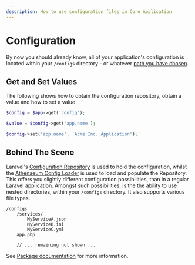 ```yaml
---
description: How to use configuration files in Core Application
---
```


# Configuration

By now you should already know, all of your application's configuration is located within your `/configs` directory - or whatever [path you have chosen](../integration.md).

## Get and Set Values

The following shows how to obtain the configuration repository, obtain a value and how to set a value

```php
$config = $app->get('config');

$value = $config->get('app.name');

$config->set('app.name', 'Acme Inc. Application');
```

## Behind The Scene

Laravel's [Configuration Repository](https://github.com/laravel/framework/blob/6.x/src/Illuminate/Config/Repository.php) is used to hold the configuration, whilst the [Athenaeum Config Loader](../../config) is used to load and populate the Repository.
This offers you slightly different configuration possibilities, than in a regular Laravel application.
Amongst such possibilities, is the the ability to use nested directories, within your `/configs` directory.
It also supports various file types.

```
/configs
    /services/
        MyServiceA.json
        MyServiceB.ini
        MyServiceC.yml
    app.php

    // ... remaining not shown ...
```

See [Package documentation](../../config) for more information.